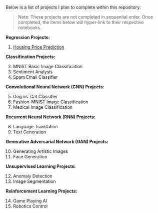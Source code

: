 Below is a list of projects I plan to complete within this repository:


> Note: These projects are not completed in sequential order.
> Once completed, the items below will hyper-link to their respective notebooks.

**Regression Projects:**

1. [Housing Price Prediction](https://colab.research.google.com/drive/1pOWrMxB9AxT8pVWg5BZ8UH0BtpL3XewH?usp=sharing)

**Classification Projects:**

2. MNIST Basic Image Classification
3. Sentiment Analysis
4. Spam Email Classifier

**Convolutional Neural Network (CNN) Projects:**

5. Dog vs. Cat Classifier
6. Fashion-MNIST Image Classification
7. Medical Image Classification

**Recurrent Neural Network (RNN) Projects:**

8. Language Translation
9. Text Generation

**Generative Adversarial Network (GAN) Projects:**

10. Generating Artistic Images
11. Face Generation

**Unsupervised Learning Projects:**

12. Anomaly Detection
13. Image Segmentation

**Reinforcement Learning Projects:**

14. Game Playing AI
15. Robotics Control
